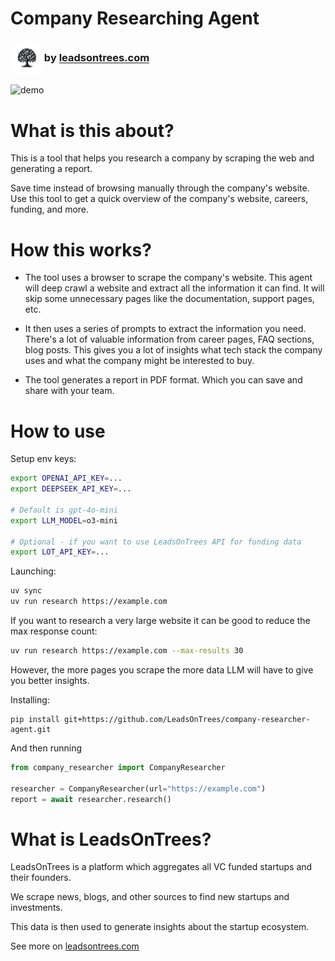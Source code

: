 # Company Researching Agent

<h3>
  <img src="imgs/logo.png" alt="logo" width="50" style="vertical-align: middle;" />
  by <a href="https://leadsontrees.com">leadsontrees.com</a>
</h3>

![demo](imgs/demo.gif)

# What is this about?

This is a tool that helps you research a company by scraping the web and generating a report.

Save time instead of browsing manually through the company's website. Use this tool to get a quick overview of the company's website, careers, funding, and more.


# How this works?

- The tool uses a browser to scrape the company's website.
This agent will deep crawl a website and extract all the information it can find.
It will skip some unnecessary pages like the documentation, support pages, etc.

- It then uses a series of prompts to extract the information you need. There's a lot of valuable information from career pages, FAQ sections, blog posts. This gives you a lot of insights what tech stack the company uses and what the company might be interested to buy.

- The tool generates a report in PDF format. Which you can save and share with your team.

# How to use

Setup env keys:

```bash
export OPENAI_API_KEY=...
export DEEPSEEK_API_KEY=...

# Default is gpt-4o-mini
export LLM_MODEL=o3-mini

# Optional - if you want to use LeadsOnTrees API for funding data
export LOT_API_KEY=...
```

Launching:

```bash
uv sync
uv run research https://example.com
```

If you want to research a very large website it can be good to reduce the max response count:

```bash
uv run research https://example.com --max-results 30
```

However, the more pages you scrape the more data LLM will have to give you better insights.


Installing:

```
pip install git+https://github.com/LeadsOnTrees/company-researcher-agent.git
```

And then running

```python
from company_researcher import CompanyResearcher

researcher = CompanyResearcher(url="https://example.com")
report = await researcher.research()
```

# What is LeadsOnTrees?

LeadsOnTrees is a platform which aggregates all VC funded startups and their founders.

We scrape news, blogs, and other sources to find new startups and investments.

This data is then used to generate insights about the startup ecosystem.

See more on [leadsontrees.com](https://leadsontrees.com)